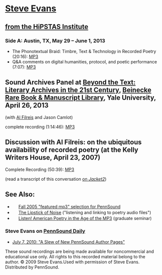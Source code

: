 [Steve Evans](http://www.thirdfactory.net/lipstick.html)
========================================================

[from the HiPSTAS Institute](HiPSTAS.php)
-----------------------------------------

### Side A: Austin, TX, May 29 – June 1, 2013

-   The Phonotextual Braid: Timbre, Text & Technology in Recorded Poetry (20:16): [MP3](http://media.sas.upenn.edu/pennsound/authors/Evans/Evans-Steve_The-Phonotextual-Braid_HiPSTAS_Austin_5-29-13.mp3)
-   Q&A comments on digital humanities, protocol, and poetic performance (7:07): [MP3](http://media.sas.upenn.edu/pennsound/authors/Evans/Evans-Steve_on-Phonotextuality-and-Digital-Humanities_HiPSTAS_Austin_5-29-13.mp3)

Sound Archives Panel at [Beyond the Text: Literary Archives in the 21st Century](http://beinecke.library.yale.edu/programs-events/events/beyond-text), [Beinecke Rare Book & Manuscript Library](http://beinecke.library.yale.edu/), Yale University, April 26, 2013
--------------------------------------------------------------------------------------------------------------------------------------------------------------------------------------------------------------------------------------------------------------------

(with [Al Filreis](http://writing.upenn.edu/pennsound/x/Filreis.html) and Jason Camlot)

complete recording (1:14:46): [MP3](http://media.sas.upenn.edu/pennsound/authors/Evans/Beinecke_Beyond-the-Text_Filreis-Al_Camlot-Jason_Evans-Steve_04-26-2013.mp3%22)

Discussion with Al Filreis: on the ubiquitous availability of recorded poetry (at the Kelly Writers House, April 23, 2007)
--------------------------------------------------------------------------------------------------------------------------

Complete Recording (50:39): [MP3](http://media.sas.upenn.edu/Pennsound/authors/Filreis/Evans-Steve_interview_04-23-07.mp3)

(read a transcript of this conversation [on *Jacket2*](http://jacket2.org/interviews/recordings-poetry-technologies-pedagogies-institutional-politics))

See Also:
---------

-   <img src="favicon.png" width="16" height="16" /> [Fall 2005 "featured mp3" selection for PennSound](http://writing.upenn.edu/pennsound/x/featured-resources-archive.php)
-   <img src="favicon.png" width="16" height="16" /> [The Lipstick of Noise](http://www.thirdfactory.net/lipstick.html) ("listening and linking to poetry audio files")
-   <img src="favicon.png" width="16" height="16" /> [Listen! American Poetry in the Age of the MP3](http://www.thirdfactory.net/teaching/eng529-sum07-overview.html) (graduate seminar)

### Steve Evans on [PennSound Daily](http://writing.upenn.edu/pennsound/daily/)

-   [July 7, 2010: "A Slew of New PennSound Author Pages"](http://writing.upenn.edu/pennsound/daily/201007.php#7_17:15)

These sound recordings are being made available for noncommercial and educational use only. All rights to this recorded material belong to the author. © 2009 Steve Evans.Used with permission of Steve Evans. Distributed by PennSound.

